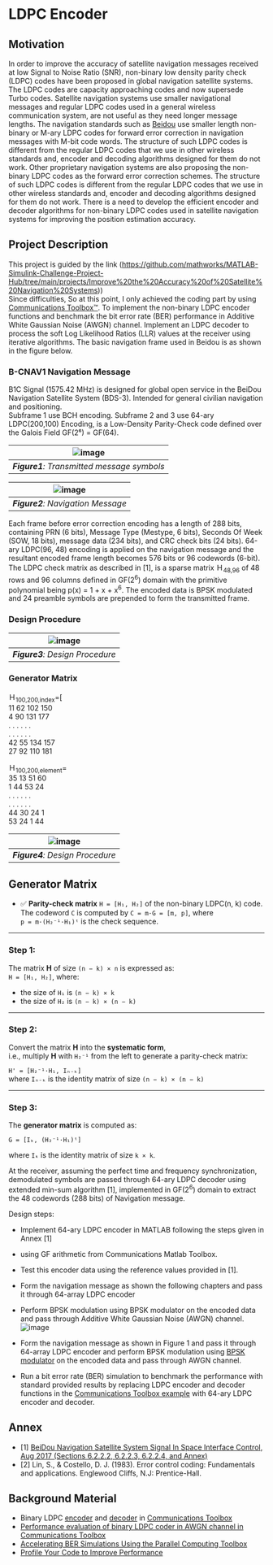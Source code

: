 # LDPC Encoder


## Motivation

In order to improve the accuracy of satellite navigation messages received at low Signal to Noise Ratio (SNR), non-binary low density parity check (LDPC) codes have been proposed in global navigation satellite systems.
The LDPC codes are capacity approaching codes and now supersede Turbo codes. Satellite navigation systems use smaller navigational messages and regular LDPC codes used in a general wireless communication system, are not useful as they need longer message lengths. The navigation standards such as [Beidou](https://en.wikipedia.org/wiki/BeiDou) use smaller length non-binary or M-ary LDPC codes for forward error correction in navigation messages with M-bit code words. The structure of such LDPC codes is different from the regular LDPC codes that we use in other wireless standards and, encoder and decoding algorithms designed for them do not work. Other proprietary navigation systems are also proposing the non-binary LDPC codes as the forward error correction schemes. The structure of such LDPC codes is different from the regular LDPC codes that we use in other wireless standards and, encoder and decoding algorithms designed for them do not work. There is a need to develop the efficient encoder and decoder algorithms for non-binary LDPC codes used in satellite navigation systems for improving the position estimation accuracy.

## Project Description

This project is guided by the link (https://github.com/mathworks/MATLAB-Simulink-Challenge-Project-Hub/tree/main/projects/Improve%20the%20Accuracy%20of%20Satellite%20Navigation%20Systems))  
Since difficulties, So at this point, I only achieved the coding part by using [Communications Toolbox™](https://www.mathworks.com/help/comm/). 
To implement the non-binary LDPC encoder functions and benchmark the bit error rate (BER) performance in Additive White Gaussian Noise (AWGN) channel.
Implement an LDPC decoder to process the soft Log Likelihood Ratios (LLR) values at the receiver using iterative algorithms. 
The basic navigation frame used in Beidou is as shown in the figure below.

### B-CNAV1 Navigation Message

B1C Signal (1575.42 MHz) is designed for global open service in the BeiDou Navigation Satellite System (BDS-3). Intended for general civilian navigation and positioning.  
Subframe 1 use BCH encoding. Subframe 2 and 3 use 64-ary LDPC(200,100) Encoding, is a Low-Density Parity-Check code defined over the Galois Field GF(2⁶) = GF(64).

| ![image](https://github.com/user-attachments/assets/50cb7e98-28ec-4d48-bbfe-5600960c1f49)| 
|:--:| 
| ***Figure1**: Transmitted message symbols* |

| ![image](https://github.com/user-attachments/assets/eafb0385-728c-4b43-9087-a6c01958788f) | 
|:--:| 
| ***Figure2**: Navigation Message* |

Each frame before error correction encoding has a length of 288 bits, containing PRN (6 bits), Message Type (Mestype, 6 bits), Seconds Of Week (SOW, 18 bits), message data (234 bits), and CRC check bits (24 bits). 64-ary LDPC(96, 48) encoding is applied on the navigation message and the resultant encoded frame length becomes 576 bits or 96 codewords (6-bit). The LDPC check matrix as described in [1], is a sparse matrix Ｈ<sub>48,96</sub> of 48 rows and 96 columns defined in GF(2<sup>6</sup>) domain with the primitive polynomial being p(x) = 1 + x + x<sup>6</sup>. The encoded data is BPSK modulated and 24 preamble symbols are prepended to form the transmitted frame.

### Design Procedure

| ![image](https://github.com/user-attachments/assets/37a2c332-a74e-4671-8d52-10cebfb2b582)| 
|:--:| 
| ***Figure3**: Design Procedure* |



### Generator Matrix

Ｈ<sub>100,200,index</sub>=[  
11   62   102   150  
4    90   131   177  
   . . . . . .   
   . . . . . .   
42   55   134   157  
27   92   110   181  

Ｈ<sub>100,200,element</sub>=  
35   13   51   60  
1    44   53   24  
   . . . . . .   
   . . . . . .   
44   30   24    1  
53   24    1   44  

| ![image](https://github.com/user-attachments/assets/6888da6b-5830-4f99-9727-2d21497d4922) | 
|:--:| 
| ***Figure4**: Design Procedure* |


## Generator Matrix

- ✅ **Parity-check matrix** `H = [H₁, H₂]` of the non-binary LDPC(n, k) code.  
  The codeword `C` is computed by `C = m·G = [m, p]`, where  
  `p = m·(H₂⁻¹·H₁)ᵗ` is the check sequence.

---

### Step 1:
The matrix **H** of size `(n − k) × n` is expressed as:  
`H = [H₁, H₂]`, where:  
- the size of `H₁` is `(n − k) × k`  
- the size of `H₂` is `(n − k) × (n − k)`

---

### Step 2:
Convert the matrix **H** into the **systematic form**,  
i.e., multiply **H** with `H₂⁻¹` from the left to generate a parity-check matrix:  

`H' = [H₂⁻¹·H₁, Iₙ₋ₖ]`  
where `Iₙ₋ₖ` is the identity matrix of size `(n − k) × (n − k)`

---

### Step 3:
The **generator matrix** is computed as:  

`G = [Iₖ, (H₂⁻¹·H₁)ᵗ]`  

where `Iₖ` is the identity matrix of size `k × k`.

 






At the receiver, assuming the perfect time and frequency synchronization, demodulated symbols are passed through 64-ary LDPC decoder using extended min-sum algorithm [1], implemented in GF(2<sup>6</sup>) domain to extract the 48 codewords (288 bits) of Navigation message. 

Design steps:
-	Implement 64-ary LDPC encoder in MATLAB following the steps given in Annex [1]
-	using GF arithmetic from Communications Matlab Toolbox.
-	Test this encoder data using the reference values provided in [1].
-	Form the navigation message as shown the following chapters and pass it through 64-array LDPC encoder
-	Perform BPSK modulation using BPSK modulator on the encoded data and pass through Additive White Gaussian Noise (AWGN)  channel.
![image](https://github.com/user-attachments/assets/3cf05d35-cb92-426e-923a-6f3335dd5ab6)

-	Form the navigation message as shown in Figure 1 and pass it through 64-array LDPC encoder and perform BPSK modulation using [BPSK modulator](https://in.mathworks.com/help/comm/ref/comm.bpskmodulator-system-object.html) on the encoded data and pass through AWGN channel.  
-	Run a bit error rate (BER) simulation to benchmark the performance with standard provided results by replacing LDPC encoder and decoder functions in the [Communications Toolbox example](https://www.mathworks.com/help/comm/gs/accelerating-ber-simulations-using-the-parallel-computing-toolbox.html) with 64-ary LDPC encoder and decoder. 




## Annex
- [1] [BeiDou Navigation Satellite System Signal In Space Interface Control, Aug 2017 (Sections 6.2.2.2, 6.2.2.3, 6.2.2.4, and Annex)](http://en.beidou.gov.cn/SYSTEMS/ICD/201806/P020180608522414961797.pdf)
- [2] Lin, S., & Costello, D. J. (1983). Error control coding: Fundamentals and applications. Englewood Cliffs, N.J: Prentice-Hall.

## Background Material
- Binary LDPC [encoder](https://www.mathworks.com/help/comm/ref/comm.ldpcencoder-system-object.html) and [decoder](https://www.mathworks.com/help/comm/ref/comm.ldpcdecoder-system-object.html) in [Communications Toolbox](https://www.mathworks.com/help/comm/)
- [Performance evaluation of binary LDPC coder in AWGN channel in Communications Toolbox](https://www.mathworks.com/help/comm/ref/comm.ldpcdecoder-system-object.html#mw_201f2d2d-1059-4774-8e70-4f1a9e0a7cdf)
- [Accelerating BER Simulations Using the Parallel Computing Toolbox](https://www.mathworks.com/help/comm/gs/accelerating-ber-simulations-using-the-parallel-computing-toolbox.html)
- [Profile Your Code to Improve Performance](https://www.mathworks.com/help/matlab/matlab_prog/profiling-for-improving-performance.html)


